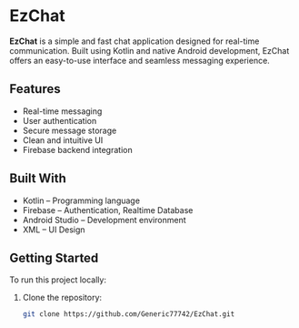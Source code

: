 # EzChat

**EzChat** is a simple and fast chat application designed for real-time communication. Built using Kotlin and native Android development, EzChat offers an easy-to-use interface and seamless messaging experience.

## Features

- Real-time messaging
- User authentication
- Secure message storage
- Clean and intuitive UI
- Firebase backend integration

## Built With

- Kotlin – Programming language
- Firebase – Authentication, Realtime Database
- Android Studio – Development environment
- XML – UI Design

## Getting Started

To run this project locally:

1. Clone the repository:
   ```bash
   git clone https://github.com/Generic77742/EzChat.git
